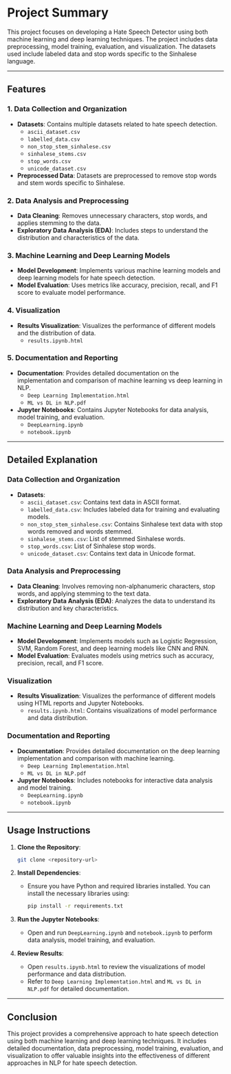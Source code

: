 
# Project Summary

This project focuses on developing a Hate Speech Detector using both machine learning and deep learning techniques. The project includes data preprocessing, model training, evaluation, and visualization. The datasets used include labeled data and stop words specific to the Sinhalese language.

---

## Features

### 1. Data Collection and Organization
   - **Datasets**: Contains multiple datasets related to hate speech detection.
     - `ascii_dataset.csv`
     - `labelled_data.csv`
     - `non_stop_stem_sinhalese.csv`
     - `sinhalese_stems.csv`
     - `stop_words.csv`
     - `unicode_dataset.csv`
   - **Preprocessed Data**: Datasets are preprocessed to remove stop words and stem words specific to Sinhalese.

### 2. Data Analysis and Preprocessing
   - **Data Cleaning**: Removes unnecessary characters, stop words, and applies stemming to the data.
   - **Exploratory Data Analysis (EDA)**: Includes steps to understand the distribution and characteristics of the data.

### 3. Machine Learning and Deep Learning Models
   - **Model Development**: Implements various machine learning models and deep learning models for hate speech detection.
   - **Model Evaluation**: Uses metrics like accuracy, precision, recall, and F1 score to evaluate model performance.

### 4. Visualization
   - **Results Visualization**: Visualizes the performance of different models and the distribution of data.
     - `results.ipynb.html`

### 5. Documentation and Reporting
   - **Documentation**: Provides detailed documentation on the implementation and comparison of machine learning vs deep learning in NLP.
     - `Deep Learning Implementation.html`
     - `ML vs DL in NLP.pdf`
   - **Jupyter Notebooks**: Contains Jupyter Notebooks for data analysis, model training, and evaluation.
     - `DeepLearning.ipynb`
     - `notebook.ipynb`

---

## Detailed Explanation

### **Data Collection and Organization**

- **Datasets**:
  - `ascii_dataset.csv`: Contains text data in ASCII format.
  - `labelled_data.csv`: Includes labeled data for training and evaluating models.
  - `non_stop_stem_sinhalese.csv`: Contains Sinhalese text data with stop words removed and words stemmed.
  - `sinhalese_stems.csv`: List of stemmed Sinhalese words.
  - `stop_words.csv`: List of Sinhalese stop words.
  - `unicode_dataset.csv`: Contains text data in Unicode format.

### **Data Analysis and Preprocessing**

- **Data Cleaning**: Involves removing non-alphanumeric characters, stop words, and applying stemming to the text data.
- **Exploratory Data Analysis (EDA)**: Analyzes the data to understand its distribution and key characteristics.

### **Machine Learning and Deep Learning Models**

- **Model Development**: Implements models such as Logistic Regression, SVM, Random Forest, and deep learning models like CNN and RNN.
- **Model Evaluation**: Evaluates models using metrics such as accuracy, precision, recall, and F1 score.

### **Visualization**

- **Results Visualization**: Visualizes the performance of different models using HTML reports and Jupyter Notebooks.
  - `results.ipynb.html`: Contains visualizations of model performance and data distribution.

### **Documentation and Reporting**

- **Documentation**: Provides detailed documentation on the deep learning implementation and comparison with machine learning.
  - `Deep Learning Implementation.html`
  - `ML vs DL in NLP.pdf`
- **Jupyter Notebooks**: Includes notebooks for interactive data analysis and model training.
  - `DeepLearning.ipynb`
  - `notebook.ipynb`

---

## Usage Instructions

1. **Clone the Repository**: 
   ```bash
   git clone <repository-url>
   ```

2. **Install Dependencies**: 
   - Ensure you have Python and required libraries installed. You can install the necessary libraries using:
     ```bash
     pip install -r requirements.txt
     ```

3. **Run the Jupyter Notebooks**:
   - Open and run `DeepLearning.ipynb` and `notebook.ipynb` to perform data analysis, model training, and evaluation.

4. **Review Results**:
   - Open `results.ipynb.html` to review the visualizations of model performance and data distribution.
   - Refer to `Deep Learning Implementation.html` and `ML vs DL in NLP.pdf` for detailed documentation.

---

## Conclusion

This project provides a comprehensive approach to hate speech detection using both machine learning and deep learning techniques. It includes detailed documentation, data preprocessing, model training, evaluation, and visualization to offer valuable insights into the effectiveness of different approaches in NLP for hate speech detection.
